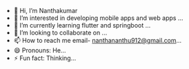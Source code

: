 - 👋 Hi, I’m Nanthakumar
- 👀 I’m interested in developing mobile apps and web apps ...
- 🌱 I’m currently learning flutter and springboot ...
- 💞️ I’m looking to collaborate on ...
- 📫 How to reach me email- nanthananthu912@gmail.com...
- 😄 Pronouns: He...
- ⚡ Fun fact: Thinking...

<!---
nantha912/nantha912 is a ✨ special ✨ repository because its `README.md` (this file) appears on your GitHub profile.
You can click the Preview link to take a look at your changes.
--->
